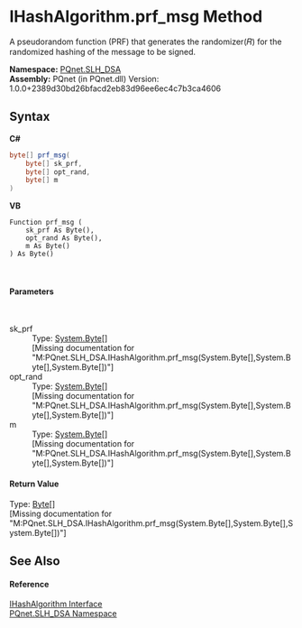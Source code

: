 # IHashAlgorithm.prf_msg Method 
 

A pseudorandom function (PRF) that generates the randomizer(𝑅) for the randomized hashing of the message to be signed.

**Namespace:**&nbsp;<a href="5a51e981-67fd-0177-2098-034d6071509d">PQnet.SLH_DSA</a><br />**Assembly:**&nbsp;PQnet (in PQnet.dll) Version: 1.0.0+2389d30bd26bfacd2eb83d96ee6ec4c7b3ca4606

## Syntax

**C#**<br />
``` C#
byte[] prf_msg(
	byte[] sk_prf,
	byte[] opt_rand,
	byte[] m
)
```

**VB**<br />
``` VB
Function prf_msg ( 
	sk_prf As Byte(),
	opt_rand As Byte(),
	m As Byte()
) As Byte()
```

<br />

#### Parameters
&nbsp;<dl><dt>sk_prf</dt><dd>Type: <a href="https://docs.microsoft.com/dotnet/api/system.byte" target="_blank" rel="noopener noreferrer">System.Byte</a>[]<br />\[Missing <param name="sk_prf"/> documentation for "M:PQnet.SLH_DSA.IHashAlgorithm.prf_msg(System.Byte[],System.Byte[],System.Byte[])"\]</dd><dt>opt_rand</dt><dd>Type: <a href="https://docs.microsoft.com/dotnet/api/system.byte" target="_blank" rel="noopener noreferrer">System.Byte</a>[]<br />\[Missing <param name="opt_rand"/> documentation for "M:PQnet.SLH_DSA.IHashAlgorithm.prf_msg(System.Byte[],System.Byte[],System.Byte[])"\]</dd><dt>m</dt><dd>Type: <a href="https://docs.microsoft.com/dotnet/api/system.byte" target="_blank" rel="noopener noreferrer">System.Byte</a>[]<br />\[Missing <param name="m"/> documentation for "M:PQnet.SLH_DSA.IHashAlgorithm.prf_msg(System.Byte[],System.Byte[],System.Byte[])"\]</dd></dl>

#### Return Value
Type: <a href="https://docs.microsoft.com/dotnet/api/system.byte" target="_blank" rel="noopener noreferrer">Byte</a>[]<br />\[Missing <returns> documentation for "M:PQnet.SLH_DSA.IHashAlgorithm.prf_msg(System.Byte[],System.Byte[],System.Byte[])"\]

## See Also


#### Reference
<a href="410643b8-f02a-73fe-8b80-73aa4ef6abb6">IHashAlgorithm Interface</a><br /><a href="5a51e981-67fd-0177-2098-034d6071509d">PQnet.SLH_DSA Namespace</a><br />